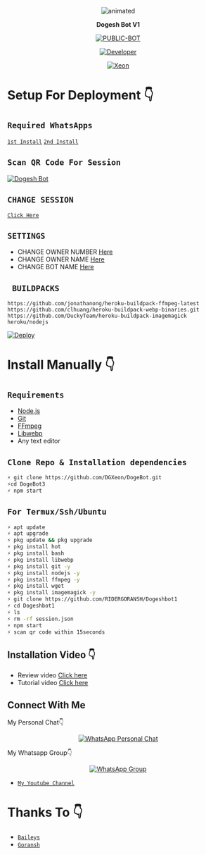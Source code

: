 <p align="center">
  <img src="https://media.tenor.com/images/55708181ec0e8ffa9b63f71a6b2ac2bd/tenor.gif" alt="animated" />
</p>

<p align="center">
<strong>Dogesh Bot V1</strong>
</p>

</div>

<p align="center">
<a href="##"><img title="PUBLIC-BOT" src="https://img.shields.io/static/v1?label=Language&message=English&color=blue"></a>
</p>
<p align="center">
  <a href="https://github.com/RIDERGORANSH"><img title="Developer" src="https://img.shields.io/badge/Author-RIDERGORANSH-blue.svg?style=for-the-badge&logo=github" /></a>
</p>
<p align="center">
<a href="#"><img title="Xeon" src="https://img.shields.io/static/v1?label=WHATSAPP&message=Automated-Bot&color=blue"></a>
</p>

# Setup For Deployment 👇

## `Required WhatsApps`
[`1st Install`](https://www.mediafire.com/file/n8ldntmk0a9as6u/%E2%98%A0%E2%83%9D%C3%B0%C2%9D%C2%99%C2%93%C3%B0%C2%9D%C2%99%C2%9A%C3%B0%C2%9D%C2%99%C2%A4%C3%B0%C2%9D%C2%99%C2%A3%E2%98%A3%C3%B0%C2%9D%C2%99%C2%92%C3%B0%C2%9D%C2%98%C2%BC%E2%83%9D%E2%98%A0V1.apk/file)
[`2nd Install`](https://www.mediafire.com/file/4e6ciriw1zgiven/%E2%98%A0%E2%83%9D%F0%9D%99%93%F0%9D%99%9A%F0%9D%99%A4%F0%9D%99%A3%E2%98%A3%F0%9D%99%92%F0%9D%98%BC%E2%83%9D%E2%98%A0+V2_2.22.2.73.apk/file)

## `Scan QR Code For Session`
[![Dogesh Bot](https://repl.it/badge/github/quiec/whatsasena)](https://replit.com/@DJXEON/Doge-Bot-Qr-Code-Generator?v=1)

## `CHANGE SESSION`

[`Click Here`](https://github.com/RIDERGORANSH/Dogeshbot1/blob/master/session.json#L1)

## `SETTINGS`

- CHANGE OWNER NUMBER [Here](https://github.com/RIDERGORANSH/DogeBot1/blob/master/setting/setting.json#L6)
- CHANGE OWNER NAME [Here](https://github.com/RIDERGORANSH/Dogeshbot1/blob/master/setting/setting.json#L7)
- CHANGE BOT NAME [Here](https://github.com/RIDERGORANSH/Dogeshbot1/blob/master/setting/setting.json#L8)

## ` BUILDPACKS`

```
https://github.com/jonathanong/heroku-buildpack-ffmpeg-latest
https://github.com/clhuang/heroku-buildpack-webp-binaries.git
https://github.com/DuckyTeam/heroku-buildpack-imagemagick
heroku/nodejs
```

[![Deploy](https://www.herokucdn.com/deploy/button.svg)](https://heroku.com/deploy?template=https://github.com/RIDERGORANSH/Dogeshbot1/)

# Install Manually 👇
## `Requirements`
* [Node.js](https://nodejs.org/en/)
* [Git](https://git-scm.com/downloads)
* [FFmpeg](https://github.com/BtbN/FFmpeg-Builds/releases/download/autobuild-2020-12-08-13-03/ffmpeg-n4.3.1-26-gca55240b8c-win64-gpl-4.3.zip)
* [Libwebp](https://developers.google.com/speed/webp/download)
* Any text editor
## `Clone Repo & Installation dependencies`
```bash
⚡ git clone https://github.com/DGXeon/DogeBot.git
⚡cd DogeBot3
⚡ npm start
```
## `For Termux/Ssh/Ubuntu`
```bash
⚡ apt update
⚡ apt upgrade
⚡ pkg update && pkg upgrade 
⚡ pkg install hot
⚡ pkg install bash
⚡ pkg install libwebp
⚡ pkg install git -y
⚡ pkg install nodejs -y 
⚡ pkg install ffmpeg -y 
⚡ pkg install wget
⚡ pkg install imagemagick -y
⚡ git clone https://github.com/RIDERGORANSH/Dogeshbot1
⚡ cd Dogeshbot1
⚡ ls
⚡ rm -rf session.json
⚡ npm start
⚡ scan qr code within 15seconds
```
## Installation Video 👇
- Review video [Click here](https://youtu.be/zXvwqA8LvTw)
- Tutorial video [Click here](https://youtu.be/B7DN5miMS3k)
## Connect With Me
My Personal Chat👇
<p align="center">
 <a href="https://wa.me/+918107768770"><img alt="WhatsApp Personal Chat" src="https://img.shields.io/badge/WhatsApp-25D366?style=for-the-badge&logo=whatsapp&logoColor=black"/></a>
</p>

My Whatsapp Group👇
<p align="center">
 <a href="https://chat.whatsapp.com/BBgdr9kpZG2LaXKwYYDvRc"><img alt="WhatsApp Group" src="https://img.shields.io/badge/WhatsApp-25D366?style=for-the-badge&logo=whatsapp&logoColor=black"/></a>
</p>

* [`My Youtube Channel`](https://youtube.com/channel/UCvAo9TZ0Pw9vrJ_0WYRyO3A)

# Thanks To 👇
* [`Baileys`](https://github.com/adiwajshing/Baileys)
* [`Goransh`](https://github.com/RIDERGORANSH)
